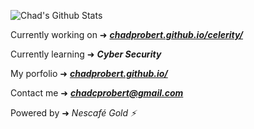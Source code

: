 ![Chad's Github Stats](https://github-readme-stats.vercel.app/api?username=ChadProbert&bg_color=30,f85f11,f98e09&title_color=0D1117&text_color=0D1117&hide_border=true) 

Currently working on ➜ <em> **[chadprobert.github.io/celerity/](https://chadprobert.github.io/celerity/)** </em>

Currently learning ➜ <em> **Cyber Security** </em>

My porfolio ➜ <em> **[chadprobert.github.io/](https://chadprobert.github.io)** </em>

Contact me ➜ <em> **chadcprobert@gmail.com** </em>


Powered by ➜ <em> Nescafé Gold ⚡ </em>
<!--
<p align="center"><img src="https://komarev.com/ghpvc/?username=chadprobert&label=Profile%20views" alt="chadprobert" /></p>
<h3 align="center">Languages, Frameworks and Tools</h3>
<br/>
<p align="center">
<img src="https://raw.githubusercontent.com/devicons/devicon/master/icons/javascript/javascript-original.svg" alt="javascript" width="40" height="40"/><img src="https://raw.githubusercontent.com/devicons/devicon/master/icons/python/python-original.svg" alt="python" width="40" height="40"/><img src="https://raw.githubusercontent.com/devicons/devicon/master/icons/html5/html5-original-wordmark.svg" alt="html5" width="40" height="40"/>
<img src="https://raw.githubusercontent.com/devicons/devicon/master/icons/react/react-original-wordmark.svg" alt="react" width="40" height="40"/><img src="https://cdn.worldvectorlogo.com/logos/django.svg" alt="django" width="40" height="40"/><img src="https://raw.githubusercontent.com/devicons/devicon/master/icons/css3/css3-original-wordmark.svg" alt="css3" width="40" height="40"/><img src="https://raw.githubusercontent.com/devicons/devicon/master/icons/mongodb/mongodb-original-wordmark.svg" alt="mongodb" width="40" height="40"/><img src="https://raw.githubusercontent.com/devicons/devicon/master/icons/nodejs/nodejs-original-wordmark.svg" alt="nodejs" width="40" height="40"/><img src="https://www.vectorlogo.zone/logos/figma/figma-icon.svg" alt="figma" width="40" height="40"/> 
<br/>
<br/>
and many more...
</p>

-->
